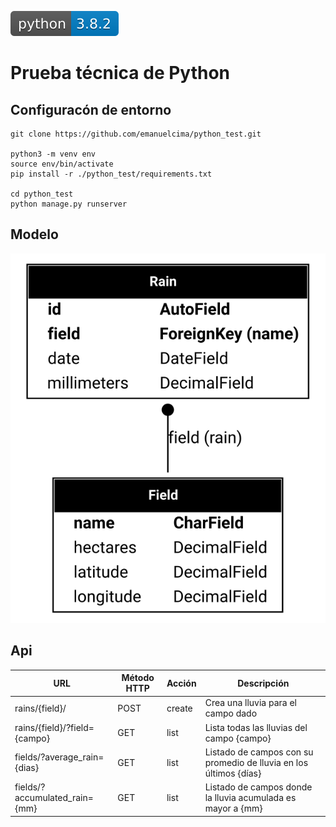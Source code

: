 ![Python version](./docs/api/python_logo.svg)

# Prueba técnica de Python

## Configuracón de entorno
```
git clone https://github.com/emanuelcima/python_test.git

python3 -m venv env
source env/bin/activate
pip install -r ./python_test/requirements.txt

cd python_test
python manage.py runserver
```

## Modelo
<p align="center">
  <img src="./docs/api/model.svg">
</p>

## Api
| URL                             | Método HTTP | Acción | Descripción
| ------------------------------- | ----------- | ------ | ------------
| rains/{field}/                  | POST        | create | Crea una lluvia para el campo dado
| rains/{field}/?field={campo}    | GET         | list   | Lista todas las lluvias del campo {campo}
| fields/?average_rain={dias}     | GET         | list   | Listado de campos con su promedio de lluvia en los últimos {días}
| fields/?accumulated_rain={mm}   | GET         | list   | Listado de campos donde la lluvia acumulada es mayor a {mm}
